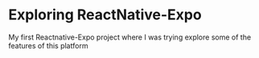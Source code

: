 # Exploring ReactNative-Expo

My first Reactnative-Expo project where I was trying explore some of the features of this platform